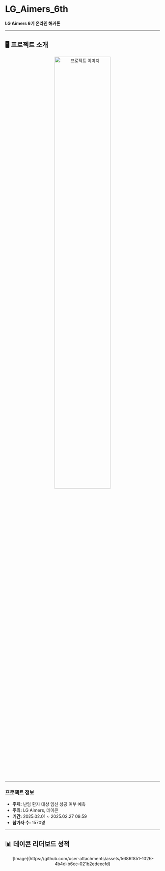 # LG_Aimers_6th  
**LG Aimers 6기 온라인 해커톤**

---

## 🖥️ 프로젝트 소개

<div align="center">
  <img src="https://github.com/user-attachments/assets/537effae-1740-4f6a-89a8-2b216e35c22e" alt="프로젝트 이미지" width="60%">
</div>

---

### 프로젝트 정보

- **주제:** 난임 환자 대상 임신 성공 여부 예측  
- **주최:** LG Aimers, 데이콘  
- **기간:** 2025.02.01 ~ 2025.02.27 09:59  
- **참가자 수:** 1570명

---

## 📊 데이콘 리더보드 성적

<div align="center">
  ![Image](https://github.com/user-attachments/assets/5686f851-1026-4b4d-b6cc-021b2edeecfd)
</div>

